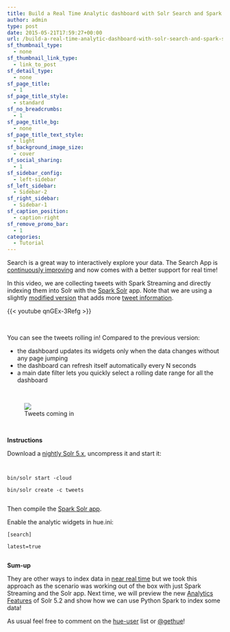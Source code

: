 ```yaml
---
title: Build a Real Time Analytic dashboard with Solr Search and Spark Streaming
author: admin
type: post
date: 2015-05-21T17:59:27+00:00
url: /build-a-real-time-analytic-dashboard-with-solr-search-and-spark-streaming/
sf_thumbnail_type:
  - none
sf_thumbnail_link_type:
  - link_to_post
sf_detail_type:
  - none
sf_page_title:
  - 1
sf_page_title_style:
  - standard
sf_no_breadcrumbs:
  - 1
sf_page_title_bg:
  - none
sf_page_title_text_style:
  - light
sf_background_image_size:
  - cover
sf_social_sharing:
  - 1
sf_sidebar_config:
  - left-sidebar
sf_left_sidebar:
  - Sidebar-2
sf_right_sidebar:
  - Sidebar-1
sf_caption_position:
  - caption-right
sf_remove_promo_bar:
  - 1
categories:
  - Tutorial
---
```


Search is a great way to interactively explore your data. The Search App is [continuously improving][1] and now comes with a better support for real time!

In this video, we are collecting tweets with Spark Streaming and directly indexing them into Solr with the [Spark Solr][2] app. Note that we are using a slightly [modified version][3] that adds more [tweet information][4].

{{< youtube qnGEx-3Refg >}}

&nbsp;

You can see the tweets rolling in! Compared to the previous version:

- the dashboard updates its widgets only when the data changes without any page jumping
- the dashboard can refresh itself automatically every N seconds
- a main date filter lets you quickly select a rolling date range for all the dashboard

&nbsp;

<figure><a href="https://cdn.gethue.com/uploads/2015/05/live-search-1024x509.png"><img src="https://cdn.gethue.com/uploads/2015/05/live-search-1024x509.png" /></a><figcaption>Tweets coming in</figcaption></figure>

&nbsp;

**Instructions**

Download a [nightly Solr 5.x][6], uncompress it and start it:

<pre><code class="bash">

bin/solr start -cloud

bin/solr create -c tweets

</code></pre>

Then compile the [Spark Solr app][7].

Enable the analytic widgets in hue.ini:

<pre><code class="bash">[search]

latest=true

</code></pre>

**Sum-up**

They are other ways to index data in [near real time][8] but we took this approach as the scenario was working out of the box with just Spark Streaming and the Solr app. Next time, we will preview the new [Analytics Features][9] of Solr 5.2 and show how we can use Python Spark to index some data!

As usual feel free to comment on the [hue-user][10] list or [@gethue][11]!

[1]: https://gethue.com/more-solr-search-dashboards-possibilities/
[2]: https://github.com/LucidWorks/spark-solr
[3]: https://github.com/romainr/spark-solr
[4]: https://github.com/romainr/spark-solr/commits/master
[5]: https://cdn.gethue.com/uploads/2015/05/live-search.png
[6]: https://builds.apache.org/job/Solr-Artifacts-5.x/lastSuccessfulBuild/artifact/solr/package/
[7]: https://github.com/romainr/spark-solr#example-applications
[8]: http://www.cloudera.com/content/cloudera/en/documentation/cloudera-search/v1-latest/Cloudera-Search-User-Guide/csug_flume_nrt_index_ref.html
[9]: http://yonik.com/solr-facet-functions/
[10]: http://groups.google.com/a/cloudera.org/group/hue-user
[11]: https://twitter.com/gethue
